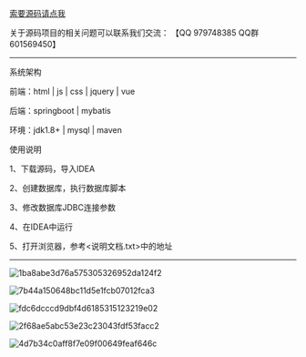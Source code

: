 
[索要源码请点我](http://mp.weixin.qq.com/mp/appmsgalbum?__biz=MzkwMDY3MTY0Nw==&action=getalbum&album_id=3423120253595582465&scene=173&subscene=&sessionid=svr_dbd799d91a1&enterid=1713666527&from_msgid=&from_itemidx=&count=3&nolastread=1#wechat_redirect)

关于源码项目的相关问题可以联系我们交流： 【QQ 979748385 QQ群 601569450】 

***************************************************************

系统架构

前端：html | js | css | jquery | vue

后端：springboot | mybatis

环境：jdk1.8+ | mysql | maven

使用说明

1、下载源码，导入IDEA

2、创建数据库，执行数据库脚本

3、修改数据库JDBC连接参数

4、在IDEA中运行

5、打开浏览器，参考<说明文档.txt>中的地址

***************************************************************

![1ba8abe3d76a575305326952da124f2](https://github.com/hjsdjko/springboott01gx/assets/120558513/72b1d10e-e848-407e-baaa-237541f00303)

![7b44a150648bc11d5e1fcb07012fca3](https://github.com/hjsdjko/springboott01gx/assets/120558513/e948619b-957e-4caa-b577-5bfe89e7aa23)

![fdc6dcccd9dbf4d6185315123219e02](https://github.com/hjsdjko/springboott01gx/assets/120558513/7d473b3c-a4e5-4c0a-b4fa-603c3de30291)

![2f68ae5abc53e23c23043fdf53facc2](https://github.com/hjsdjko/springboott01gx/assets/120558513/c975ce3f-a693-4241-940e-ad153fa2d71c)

![4d7b34c0aff8f7e09f00649feaf646c](https://github.com/hjsdjko/springboott01gx/assets/120558513/ed8b63a3-943f-4e9c-9e72-6781dd626849)
